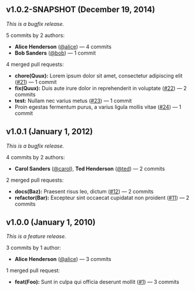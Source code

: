 ## v1.0.2-SNAPSHOT (December 19, 2014)

_This is a bugfix release._

5 commits by 2 authors:
- **Alice Henderson** ([@alice]()) &mdash; 4 commits
- **Bob Sanders** ([@bob]()) &mdash; 1 commit

4 merged pull requests:
- **chore(Quux):** Lorem ipsum dolor sit amet, consectetur adipiscing elit ([#21]()) &mdash; 1 commit
- **fix(Quux):** Duis aute irure dolor in reprehenderit in voluptate ([#22]()) &mdash; 2 commits
- **test:** Nullam nec varius metus ([#23]()) &mdash; 1 commit
- Proin egestas fermentum purus, a varius ligula mollis vitae ([#24]()) &mdash; 1 commit

## v1.0.1 (January 1, 2012)

_This is a bugfix release._

4 commits by 2 authors:
- **Carol Sanders** ([@carol]()), **Ted Henderson** ([@ted]()) &mdash; 2 commits

2 merged pull requests:
- **docs(Baz):** Praesent risus leo, dictum ([#12]()) &mdash; 2 commits
- **refactor(Bar):** Excepteur sint occaecat cupidatat non proident ([#11]()) &mdash; 2 commits

## v1.0.0 (January 1, 2010)

_This is a feature release._

3 commits by 1 author:
- **Alice Henderson** ([@alice]()) &mdash; 3 commits

1 merged pull request:
- **feat(Foo):** Sunt in culpa qui officia deserunt mollit ([#1]()) &mdash; 3 commits
